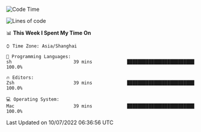 <!--START_SECTION:waka-->
![Code Time](http://img.shields.io/badge/Code%20Time-743%20hrs%2048%20mins-blue)

![Lines of code](https://img.shields.io/badge/From%20Hello%20World%20I%27ve%20Written-22%20Thousand%20lines%20of%20code-blue)

📊 **This Week I Spent My Time On** 

```text
⌚︎ Time Zone: Asia/Shanghai

💬 Programming Languages: 
sh                       39 mins             █████████████████████████   100.0%

🔥 Editors: 
Zsh                      39 mins             █████████████████████████   100.0%

💻 Operating System: 
Mac                      39 mins             █████████████████████████   100.0%

```


 Last Updated on 10/07/2022 06:36:56 UTC
<!--END_SECTION:waka-->
